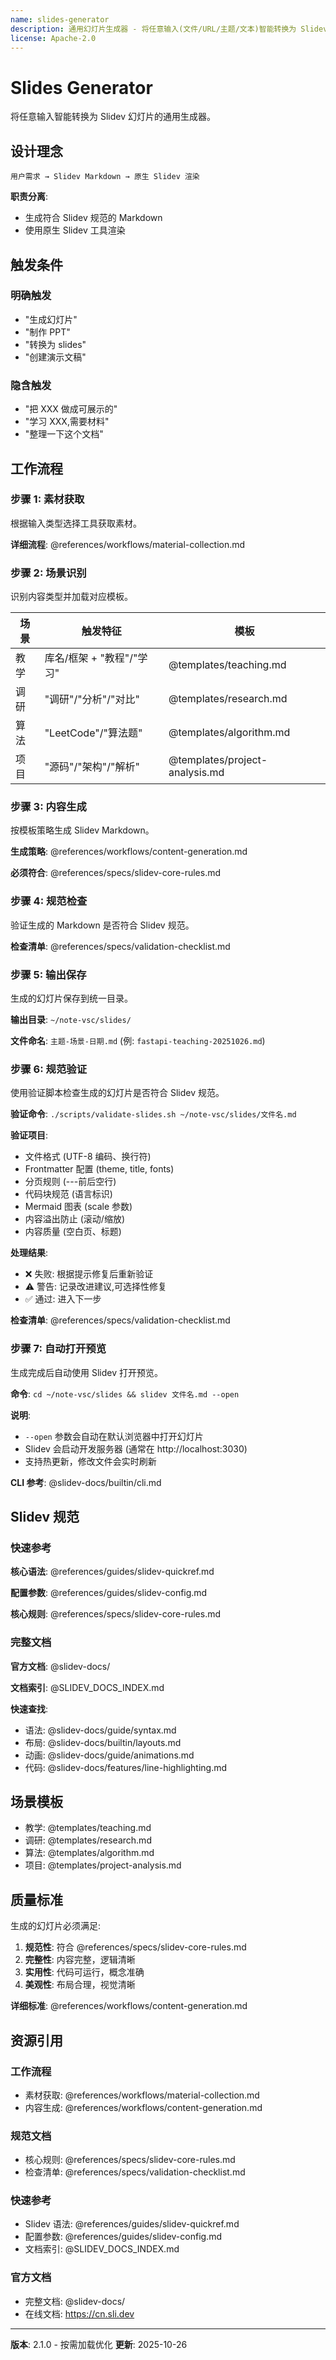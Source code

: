 ```yaml
---
name: slides-generator
description: 通用幻灯片生成器 - 将任意输入(文件/URL/主题/文本)智能转换为 Slidev 幻灯片。自动识别需求类型,选择最佳处理模式,规范化输出,验证符合性后使用原生 Slidev 渲染。
license: Apache-2.0
---
```


# Slides Generator

将任意输入智能转换为 Slidev 幻灯片的通用生成器。

## 设计理念

```
用户需求 → Slidev Markdown → 原生 Slidev 渲染
```

**职责分离**:
- 生成符合 Slidev 规范的 Markdown
- 使用原生 Slidev 工具渲染

## 触发条件

### 明确触发

- "生成幻灯片"
- "制作 PPT"
- "转换为 slides"
- "创建演示文稿"

### 隐含触发

- "把 XXX 做成可展示的"
- "学习 XXX,需要材料"
- "整理一下这个文档"

## 工作流程

### 步骤 1: 素材获取

根据输入类型选择工具获取素材。

**详细流程**: @references/workflows/material-collection.md

### 步骤 2: 场景识别

识别内容类型并加载对应模板。

| 场景 | 触发特征 | 模板 |
|------|---------|------|
| 教学 | 库名/框架 + "教程"/"学习" | @templates/teaching.md |
| 调研 | "调研"/"分析"/"对比" | @templates/research.md |
| 算法 | "LeetCode"/"算法题" | @templates/algorithm.md |
| 项目 | "源码"/"架构"/"解析" | @templates/project-analysis.md |

### 步骤 3: 内容生成

按模板策略生成 Slidev Markdown。

**生成策略**: @references/workflows/content-generation.md

**必须符合**: @references/specs/slidev-core-rules.md

### 步骤 4: 规范检查

验证生成的 Markdown 是否符合 Slidev 规范。

**检查清单**: @references/specs/validation-checklist.md

### 步骤 5: 输出保存

生成的幻灯片保存到统一目录。

**输出目录**: `~/note-vsc/slides/`

**文件命名**: `主题-场景-日期.md` (例: `fastapi-teaching-20251026.md`)

### 步骤 6: 规范验证

使用验证脚本检查生成的幻灯片是否符合 Slidev 规范。

**验证命令**: `./scripts/validate-slides.sh ~/note-vsc/slides/文件名.md`

**验证项目**:
- 文件格式 (UTF-8 编码、换行符)
- Frontmatter 配置 (theme, title, fonts)
- 分页规则 (---前后空行)
- 代码块规范 (语言标识)
- Mermaid 图表 (scale 参数)
- 内容溢出防止 (滚动/缩放)
- 内容质量 (空白页、标题)

**处理结果**:
- ❌ 失败: 根据提示修复后重新验证
- ⚠️ 警告: 记录改进建议,可选择性修复
- ✅ 通过: 进入下一步

**检查清单**: @references/specs/validation-checklist.md

### 步骤 7: 自动打开预览

生成完成后自动使用 Slidev 打开预览。

**命令**: `cd ~/note-vsc/slides && slidev 文件名.md --open`

**说明**:
- `--open` 参数会自动在默认浏览器中打开幻灯片
- Slidev 会启动开发服务器 (通常在 http://localhost:3030)
- 支持热更新，修改文件会实时刷新

**CLI 参考**: @slidev-docs/builtin/cli.md

## Slidev 规范

### 快速参考

**核心语法**: @references/guides/slidev-quickref.md

**配置参数**: @references/guides/slidev-config.md

**核心规则**: @references/specs/slidev-core-rules.md

### 完整文档

**官方文档**: @slidev-docs/

**文档索引**: @SLIDEV_DOCS_INDEX.md

**快速查找**:
- 语法: @slidev-docs/guide/syntax.md
- 布局: @slidev-docs/builtin/layouts.md
- 动画: @slidev-docs/guide/animations.md
- 代码: @slidev-docs/features/line-highlighting.md

## 场景模板

- 教学: @templates/teaching.md
- 调研: @templates/research.md
- 算法: @templates/algorithm.md
- 项目: @templates/project-analysis.md

## 质量标准

生成的幻灯片必须满足:

1. **规范性**: 符合 @references/specs/slidev-core-rules.md
2. **完整性**: 内容完整，逻辑清晰
3. **实用性**: 代码可运行，概念准确
4. **美观性**: 布局合理，视觉清晰

**详细标准**: @references/workflows/content-generation.md

## 资源引用

### 工作流程

- 素材获取: @references/workflows/material-collection.md
- 内容生成: @references/workflows/content-generation.md

### 规范文档

- 核心规则: @references/specs/slidev-core-rules.md
- 检查清单: @references/specs/validation-checklist.md

### 快速参考

- Slidev 语法: @references/guides/slidev-quickref.md
- 配置参数: @references/guides/slidev-config.md
- 文档索引: @SLIDEV_DOCS_INDEX.md

### 官方文档

- 完整文档: @slidev-docs/
- 在线文档: https://cn.sli.dev

---

**版本**: 2.1.0 - 按需加载优化
**更新**: 2025-10-26
